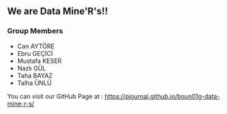 ## We are Data Mine'R's!!

### Group Members
- Can AYTÖRE
- Ebru GEÇİCİ
- Mustafa KESER
- Nazlı GÜL
- Taha BAYAZ
- Talha ÜNLÜ

You can visit our GitHub Page at : https://pjournal.github.io/boun01g-data-mine-r-s/
